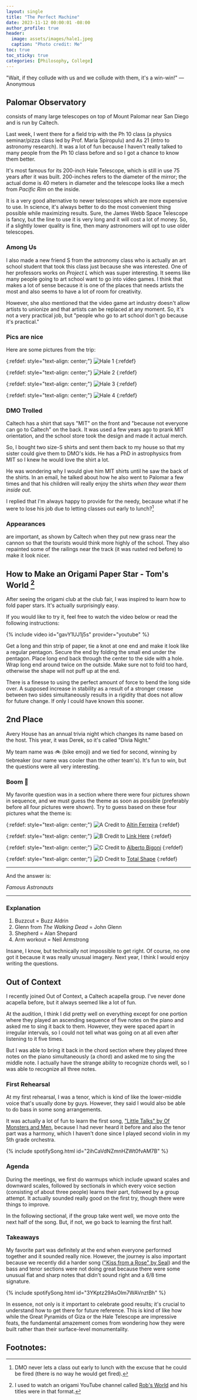 ```yaml
---
layout: single
title: "The Perfect Machine"
date: 2023-11-12 00:00:01 -08:00
author_profile: true
header: 
  image: assets/images/hale1.jpeg
  caption: "Photo credit: Me" 
toc: true
toc_sticky: true
categories: [Philosophy, College]
---
```


"Wait, if they collude with us and we collude with them, it's a win-win!" — Anonymous

## Palomar Observatory
consists of many large telescopes on top of Mount Palomar near San Diego and is run by Caltech. 

Last week, I went there for a field trip with the Ph 10 class (a physics seminar/pizza class led by Prof. Maria Spiropulu) and As 21 (intro to astronomy research). It was a lot of fun because I haven't really talked to many people from the Ph 10 class before and so I got a chance to know them better. 

It's most famous for its 200-inch Hale Telescope, which is still in use 75 years after it was built. 200-inches refers to the diameter of the mirror; the actual dome is 40 meters in diameter and the telescope looks like a mech from *Pacific Rim* on the inside. 

It is a very good alternative to newer telescopes which are more expensive to use. In science, it's always better to do the most convenient thing possible while maximizing results. Sure, the James Webb Space Telescope is fancy, but the line to use it is very long and it will cost a lot of money. So, if a slightly lower quality is fine, then many astronomers will opt to use older telescopes. 

### Among Us
I also made a new friend S from the astronomy class who is actually an art school student that took this class just because she was interested. One of her professors works on *Project L* which was super interesting. It seems like many people going to art school want to go into video games. I think that makes a lot of sense because it is one of the places that needs artists the most and also seems to have a lot of room for creativity. 

However, she also mentioned that the video game art industry doesn't allow artists to unionize and that artists can be replaced at any moment. So, it's not a very practical job, but "people who go to art school don't go because it's practical."

### Pics are nice
Here are some pictures from the trip:

{:refdef: style="text-align: center;"}
![Hale 1](/assets/images/hale1.jpeg)
{:refdef}

{:refdef: style="text-align: center;"}
![Hale 2](/assets/images/hale2.jpeg)
{:refdef}

{:refdef: style="text-align: center;"}
![Hale 3](/assets/images/hale3.jpeg)
{:refdef}

{:refdef: style="text-align: center;"}
![Hale 4](/assets/images/hale4.jpg)
{:refdef}

### DMO Trolled
Caltech has a shirt that says "MIT" on the front and "because not everyone can go to Caltech" on the back. It was used a few years ago to prank MIT orientation, and the school store took the design and made it actual merch. 

So, I bought two size-S shirts and sent them back to my house so that my sister could give them to DMO's kids. He has a PhD in astrophysics from MIT so I knew he would love the shirt a lot. 

He was wondering why I would give him MIT shirts until he saw the back of the shirts. In an email, he talked about how he also went to Palomar a few times and that his children will really enjoy the shirts *when they wear them inside out*. 

I replied that I'm always happy to provide for the needy, because what if he were to lose his job due to letting classes out early to lunch?[^2]

### Appearances
are important, as shown by Caltech when they put new grass near the cannon so that the tourists would think more highly of the school. They also repainted some of the railings near the track (it was rusted red before) to make it look nicer. 

## How to Make an Origami Paper Star - Tom's World [^1]
After seeing the origami club at the club fair, I was inspired to learn how to fold paper stars. It's actually surprisingly easy.

If you would like to try it, feel free to watch the video below or read the following instructions:

{% include video id="gavY1UJ1j5s" provider="youtube" %}

Get a long and thin strip of paper, tie a knot at one end and make it look like a regular pentagon. Secure the end by folding the small end under the pentagon. Place long end back through the center to the side with a hole. Wrap long end around twice on the outside. Make sure not to fold too hard, otherwise the shape will not puff up at the end. 

There is a finesse to using the perfect amount of force to bend the long side over. A supposed increase in stability as a result of a stronger crease between two sides simultaneously results in a rigidity that does not allow for future change. If only I could have known this sooner. 

## 2nd Place
Avery House has an annual trivia night which changes its name based on the host. This year, it was Derek, so it's called "Divia Night."

My team name was 🚲 (bike emoji) and we tied for second, winning by tiebreaker (our name was cooler than the other team's). It's fun to win, but the questions were all very interesting.

### Boom 🤯
My favorite question was in a section where there were four pictures shown in sequence, and we must guess the theme as soon as possible (preferably before all four pictures were shown). Try to guess based on these four pictures what the theme is:

{:refdef: style="text-align: center;"}
![A](/assets/images/altin-ferreira.jpg)
Credit to [Altin Ferreira](https://unsplash.com/photos/a-man-with-a-bandage-around-his-head-JnhWhnbF7ig)
{:refdef}

{:refdef: style="text-align: center;"}
![B](/assets/images/glenn-rhee.webp)
Credit to [Link Here](https://walkingdead.fandom.com/wiki/Glenn_Rhee_(TV_Series))
{:refdef}

{:refdef: style="text-align: center;"}
![C](/assets/images/alberto-bigoni.jpg)
Credit to [Alberto Bigoni](https://unsplash.com/photos/grayscale-photo-of-man-in-front-of-animals-_kJhIJqbl-M)
{:refdef}

{:refdef: style="text-align: center;"}
![D](/assets/images/total-shape.jpg)
Credit to [Total Shape](https://unsplash.com/photos/man-in-black-tank-top-and-gray-pants-jkUVJi6rHUM)
{:refdef}

---
And the answer is:

_Famous Astronauts_

---

### Explanation
1. Buzzcut = Buzz Aldrin
2. Glenn from *The Walking Dead* = John Glenn
3. Shepherd = Alan Shepard
4. Arm workout = Neil Armstrong

Insane, I know, but technically not impossible to get right. Of course, no one got it because it was really unusual imagery. Next year, I think I would enjoy writing the questions.

## Out of Context
I recently joined Out of Context, a Caltech acapella group. I've never done acapella before, but it always seemed like a lot of fun. 

At the audition, I think I did pretty well on everything except for one portion where they played an ascending sequence of five notes on the piano and asked me to sing it back to them. However, they were spaced apart in irregular intervals, so I could not tell what was going on at all even after listening to it five times. 

But I was able to bring it back in the chord section where they played three notes on the piano simultaneously (a chord) and asked me to sing the middle note. I actually have the strange ability to recognize chords well, so I was able to recognize all three notes. 

### First Rehearsal
At my first rehearsal, I was a tenor, which is kind of like the lower-middle voice that's usually done by guys. However, they said I would also be able to do bass in some song arrangements. 

It was actually a lot of fun to learn the first song, ["Little Talks" by Of Monsters and Men](https://open.spotify.com/track/2ihCaVdNZmnHZWt0fvAM7B), because I had never heard it before and also the tenor part was a harmony, which I haven't done since I played second violin in my 5th grade orchestra. 

{% include spotifySong.html id="2ihCaVdNZmnHZWt0fvAM7B" %}

### Agenda
During the meetings, we first do warmups which include upward scales and downward scales, followed by sectionals in which every voice section (consisting of about three people) learns their part, followed by a group attempt. It actually sounded really good on the first try, though there were things to improve. 

In the following sectional, if the group take went well, we move onto the next half of the song. But, if not, we go back to learning the first half. 

### Takeaways
My favorite part was definitely at the end when everyone performed together and it sounded really nice. However, the journey is also important because we recently did a harder song (["Kiss from a Rose" by Seal](https://open.spotify.com/track/3YKptz29AsOlm7WAVnztBh)) and the bass and tenor sections were not doing great because there were some unusual flat and sharp notes that didn't sound right and a 6/8 time signature. 

{% include spotifySong.html id="3YKptz29AsOlm7WAVnztBh" %}

In essence, not only is it important to celebrate good results; it's crucial to understand how to get there for future reference. This is kind of like how while the Great Pyramids of Giza or the Hale Telescope are impressive feats, the fundamental amazement comes from wondering how they were built rather than their surface-level monumentality. 

## Footnotes:
[^1]: I used to watch an origami YouTube channel called [Rob's World](https://www.youtube.com/@RobsWorld) and his titles were in that format. 
[^2]: DMO never lets a class out early to lunch with the excuse that he could be fired (there is no way he would get fired). 